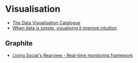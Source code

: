 # Visualisation

* [The Data Visualisation Catalogue](http://www.datavizcatalogue.com/)
* [When data is simple, visualising it improve intuition](http://minuum.com/taps-and-swipes/)

## Graphite

* [Living Social's Rearview - Real-time monitoring framework](https://github.com/livingsocial/rearview)